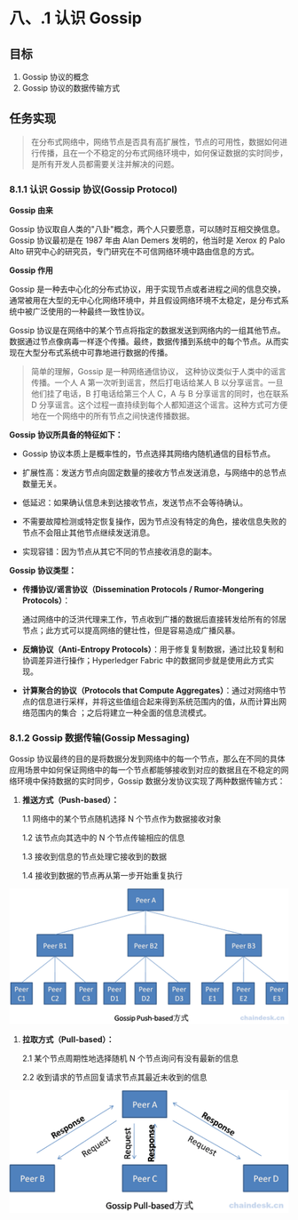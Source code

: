 # 八、.1 认识 Gossip

## 目标

1.  Gossip 协议的概念
2.  Gossip 协议的数据传输方式

## 任务实现

> 在分布式网络中，网络节点是否具有高扩展性，节点的可用性，数据如何进行传播，且在一个不稳定的分布式网络环境中，如何保证数据的实时同步，是所有开发人员都需要关注并解决的问题。

### 8.1.1 认识 Gossip 协议(Gossip Protocol)

**Gossip 由来**

Gossip 协议取自人类的"八卦"概念，两个人只要愿意，可以随时互相交换信息。Gossip 协议最初是在 1987 年由 Alan Demers 发明的，他当时是 Xerox 的 Palo Alto 研究中心的研究员，专门研究在不可信网络环境中路由信息的方式。

**Gossip 作用**

Gossip 是一种去中心化的分布式协议，用于实现节点或者进程之间的信息交换，通常被用在大型的无中心化网络环境中，并且假设网络环境不太稳定，是分布式系统中被广泛使用的一种最终一致性协议。

Gossip 协议是在网络中的某个节点将指定的数据发送到网络内的一组其他节点。数据通过节点像病毒一样逐个传播。最终，数据传播到系统中的每个节点。从而实现在大型分布式系统中可靠地进行数据的传播。

> 简单的理解，Gossip 是一种网络通信协议， 这种协议类似于人类中的谣言传播。一个人 A 第一次听到谣言，然后打电话给某人 B 以分享谣言。一旦他们挂了电话，B 打电话给第三个人 C，A 与 B 分享谣言的同时，也在联系 D 分享谣言。这个过程一直持续到每个人都知道这个谣言。这种方式可方便地在一个网络中的所有节点之间快速传播数据。

**Gossip 协议所具备的特征如下：**

*   Gossip 协议本质上是概率性的，节点选择其网络内随机通信的目标节点。

*   扩展性高：发送方节点向固定数量的接收方节点发送消息，与网络中的总节点数量无关。

*   低延迟：如果确认信息未到达接收节点，发送节点不会等待确认。

*   不需要故障检测或特定恢复操作，因为节点没有特定的角色，接收信息失败的节点不会阻止其他节点继续发送消息。
*   实现容错：因为节点从其它不同的节点接收消息的副本。

**Gossip 协议类型：**

*   **传播协议/谣言协议（Dissemination Protocols / Rumor-Mongering Protocols）**：

    通过网络中的泛洪代理来工作，节点收到广播的数据后直接转发给所有的邻居节点；此方式可以提高网络的健壮性，但是容易造成广播风暴。

*   **反熵协议（Anti-Entropy Protocols）**：用于修复复制数据，通过比较复制和协调差异进行操作；Hyperledger Fabric 中的数据同步就是使用此方式实现。

*   **计算聚合的协议（Protocols that Compute Aggregates）**：通过对网络中节点的信息进行采样，并将这些值组合起来得到系统范围内的值，从而计算出网络范围内的集合 ；之后将建立一种全面的信息流模式。

### 8.1.2 Gossip 数据传输(Gossip Messaging)

Gossip 协议最终的目的是将数据分发到网络中的每一个节点，那么在不同的具体应用场景中如何保证网络中的每一个节点都能够接收到对应的数据且在不稳定的网络环境中保持数据的实时同步，Gossip 数据分发协议实现了两种数据传输方式：

1.  **推送方式（Push-based）：**

    1.1 网络中的某个节点随机选择 N 个节点作为数据接收对象

    1.2 该节点向其选中的 N 个节点传输相应的信息

    1.3 接收到信息的节点处理它接收到的数据

    1.4 接收到数据的节点再从第一步开始重复执行

![Gossip Push-based 方式](img/6e701da4ef5843729b41cbb919ab03a8.jpg)

1.  **拉取方式（Pull-based）：**

    2.1 某个节点周期性地选择随机 N 个节点询问有没有最新的信息

    2.2 收到请求的节点回复请求节点其最近未收到的信息

![Gossip Pull-based 方式](img/98bbda3263ef1033045bc46fa3bc6e94.jpg)